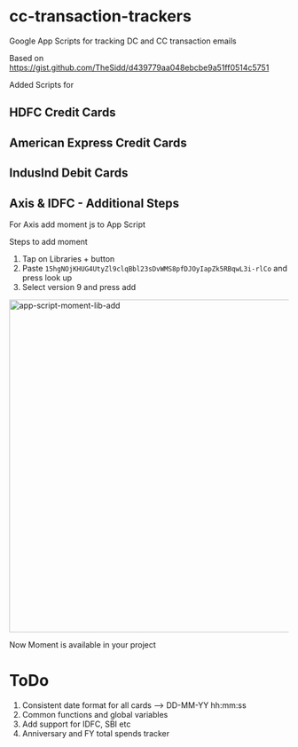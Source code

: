 # cc-transaction-trackers

Google App Scripts for tracking DC and CC transaction emails

Based on https://gist.github.com/TheSidd/d439779aa048ebcbe9a51ff0514c5751

Added Scripts for

## HDFC Credit Cards
## American Express Credit Cards
## IndusInd Debit Cards

## Axis & IDFC - Additional Steps
For Axis add moment js to App Script

Steps to add moment

1. Tap on Libraries + button
2. Paste `15hgNOjKHUG4UtyZl9clqBbl23sDvWMS8pfDJOyIapZk5RBqwL3i-rlCo` and press look up
3. Select version 9 and press add
<img width="600" alt="app-script-moment-lib-add" src="https://github.com/hariks789/cc-transaction-trackers/assets/22391855/06d4148f-30ef-4e19-a713-fe220110b43e">

Now Moment is available in your project


# ToDo
1. Consistent date format for all cards --> DD-MM-YY hh:mm:ss
2. Common functions and global variables
3. Add support for IDFC, SBI etc
4. Anniversary and FY total spends tracker
